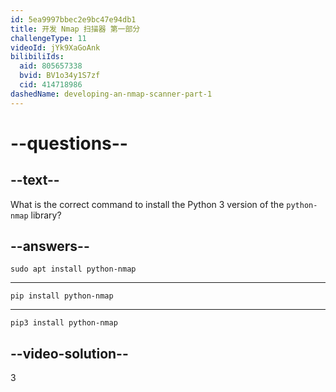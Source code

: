 ```yaml
---
id: 5ea9997bbec2e9bc47e94db1
title: 开发 Nmap 扫描器 第一部分
challengeType: 11
videoId: jYk9XaGoAnk
bilibiliIds:
  aid: 805657338
  bvid: BV1o34y1S7zf
  cid: 414718986
dashedName: developing-an-nmap-scanner-part-1
---
```


# --questions--

## --text--

What is the correct command to install the Python 3 version of the `python-nmap` library?

## --answers--

`sudo apt install python-nmap`

---

`pip install python-nmap`

---

`pip3 install python-nmap`

## --video-solution--

3

